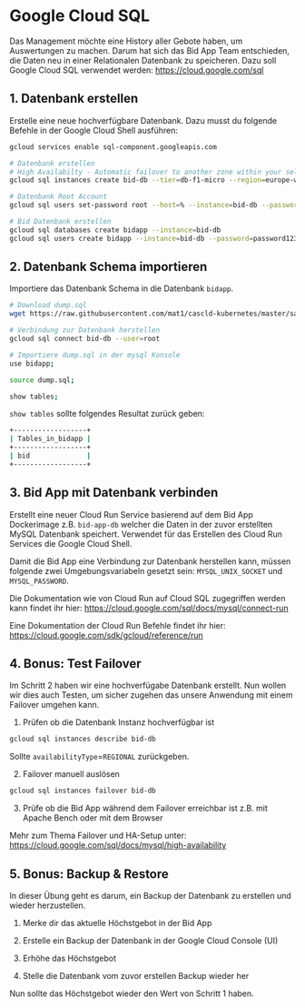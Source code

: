 # Google Cloud SQL

Das Management möchte eine History aller Gebote haben, um Auswertungen zu machen.
Darum hat sich das Bid App Team entschieden, die Daten neu in einer Relationalen Datenbank zu speicheren.
Dazu soll Google Cloud SQL verwendet werden: https://cloud.google.com/sql

## 1. Datenbank erstellen

Erstelle eine neue hochverfügbare Datenbank. Dazu musst du folgende Befehle in der Google Cloud Shell ausführen:

```sh
gcloud services enable sql-component.googleapis.com

# Datenbank erstellen
# High Availabilty - Automatic failover to another zone within your selected region. Recommended for production instances. Increases cost.
gcloud sql instances create bid-db --tier=db-f1-micro --region=europe-west6 --availability-type=REGIONAL --enable-bin-log

# Datenbank Root Account
gcloud sql users set-password root --host=% --instance=bid-db --password=root123

# Bid Datenbank erstellen
gcloud sql databases create bidapp --instance=bid-db
gcloud sql users create bidapp --instance=bid-db --password=password123
```

## 2. Datenbank Schema importieren

Importiere das Datenbank Schema in die Datenbank `bidapp`.

```sh
# Download dump.sql
wget https://raw.githubusercontent.com/mat1/cascld-kubernetes/master/sampleapp/dump.sql

# Verbindung zur Datenbank herstellen
gcloud sql connect bid-db --user=root

# Importiere dump.sql in der mysql Konsole
use bidapp;

source dump.sql;

show tables;
```

`show tables` sollte folgendes Resultat zurück geben:

```sh
+------------------+
| Tables_in_bidapp |
+------------------+
| bid              |
+------------------+
```

## 3. Bid App mit Datenbank verbinden

Erstellt eine neuer Cloud Run Service basierend auf dem Bid App Dockerimage z.B. `bid-app-db` welcher die Daten in der zuvor erstellten MySQL Datenbank speichert.
Verwendet für das Erstellen des Cloud Run Services die Google Cloud Shell.

Damit die Bid App eine Verbindung zur Datenbank herstellen kann, müssen folgende zwei Umgebungsvariabeln gesetzt sein: `MYSQL_UNIX_SOCKET` und `MYSQL_PASSWORD`.

Die Dokumentation wie von Cloud Run auf Cloud SQL zugegriffen werden kann findet ihr hier: https://cloud.google.com/sql/docs/mysql/connect-run

Eine Dokumentation der Cloud Run Befehle findet ihr hier: https://cloud.google.com/sdk/gcloud/reference/run

## 4. Bonus: Test Failover

Im Schritt 2 haben wir eine hochverfügabe Datenbank erstellt. Nun wollen wir dies auch Testen, um sicher zugehen das unsere Anwendung mit einem Failover umgehen kann.

1. Prüfen ob die Datenbank Instanz hochverfügbar ist

```sh
gcloud sql instances describe bid-db
```

Sollte `availabilityType`=`REGIONAL` zurückgeben.

2. Failover manuell auslösen

```sh
gcloud sql instances failover bid-db
```

3. Prüfe ob die Bid App während dem Failover erreichbar ist z.B. mit Apache Bench oder mit dem Browser

Mehr zum Thema Failover und HA-Setup unter: https://cloud.google.com/sql/docs/mysql/high-availability

## 5. Bonus: Backup & Restore

In dieser Übung geht es darum, ein Backup der Datenbank zu erstellen und wieder herzustellen.

1. Merke dir das aktuelle Höchstgebot in der Bid App

2. Erstelle ein Backup der Datenbank in der Google Cloud Console (UI)

3. Erhöhe das Höchstgebot

4. Stelle die Datenbank vom zuvor erstellen Backup wieder her

Nun sollte das Höchstgebot wieder den Wert von Schritt 1 haben.

